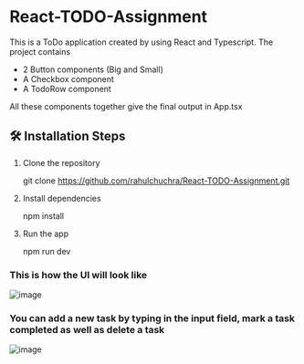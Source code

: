 # React-TODO-Assignment
This is a ToDo application created by using React and Typescript. The project contains
   - 2 Button components (Big and Small)
   - A Checkbox component
   - A TodoRow component
     
 All these components together give the final output in App.tsx

## 🛠️ Installation Steps



1. Clone the repository

    git clone https://github.com/rahulchuchra/React-TODO-Assignment.git





2. Install dependencies

    npm install





3. Run the app

    npm run dev


### This is how the UI will look like

![image](https://github.com/rahulchuchra/React-TODO-Assignment/assets/63369805/0448918d-c015-41a9-95a7-366cfb08f524)

### You can add a new task by typing in the input field, mark a task completed as well as delete a task

![image](https://github.com/rahulchuchra/React-TODO-Assignment/assets/63369805/847b9793-d936-445b-bfd3-5dcded7f4d45)


